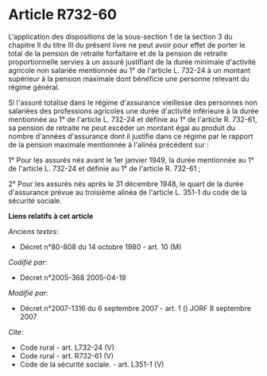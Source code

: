 # Article R732-60

L'application des dispositions de la sous-section 1 de la section 3 du chapitre II du titre III du présent livre ne peut
avoir pour effet de porter le total de la pension de retraite forfaitaire et de la pension de retraite proportionnelle
servies à un assuré justifiant de la durée minimale d'activité agricole non salariée mentionnée au 1° de l'article L. 732-24
à un montant supérieur à la pension maximale dont bénéficie une personne relevant du régime général. 

Si l'assuré totalise dans le régime d'assurance vieillesse des personnes non salariées des professions agricoles une durée
d'activité inférieure à la durée mentionnée au 1° de l'article L. 732-24 et définie au 1° de l'article R. 732-61, sa pension
de retraite ne peut excéder un montant égal au produit du nombre d'années d'assurance dont il justifie dans ce régime par le
rapport de la pension maximale mentionnée à l'alinéa précédent sur : 

1° Pour les assurés nés avant le 1er janvier 1949, la durée mentionnée au 1° de l'article L. 732-24 et définie au 1° de
l'article R. 732-61 ; 

2° Pour les assurés nés après le 31 décembre 1948, le quart de la durée d'assurance prévue au troisième alinéa de l'article
L. 351-1 du code de la sécurité sociale.

**Liens relatifs à cet article**

_Anciens textes_:

  - Décret n°80-808 du 14 octobre 1980 - art. 10 (M)

_Codifié par_:

  - Décret n°2005-368 2005-04-19

_Modifié par_:

  - Décret n°2007-1316 du 6 septembre 2007 - art. 1 () JORF 8 septembre 2007

_Cite_:

  - Code rural - art. L732-24 (V)
  - Code rural - art. R732-61 (V)
  - Code de la sécurité sociale. - art. L351-1 (V)
